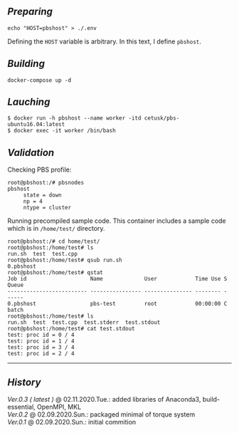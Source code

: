 ## _Preparing_ ##
```
echo "HOST=pbshost" > ./.env
```
Defining the `HOST` variable is arbitrary. In this text, I define `pbshost`.


## _Building_ ##
```
docker-compose up -d
```


## _Lauching_ ##
```
$ docker run -h pbshost --name worker -itd cetusk/pbs-ubuntu16.04:latest
$ docker exec -it worker /bin/bash
```

## _Validation_ ##
Checking PBS profile:
```
root@pbshost:/# pbsnodes
pbshost
     state = down
     np = 4
     ntype = cluster
```
Running precompiled sample code. This container includes a sample code which is in `/home/test/` directory.
```
root@pbshost:/# cd home/test/
root@pbshost:/home/test# ls
run.sh  test  test.cpp
root@pbshost:/home/test# qsub run.sh
0.pbshost
root@pbshost:/home/test# qstat
Job id                    Name             User            Time Use S Queue
------------------------- ---------------- --------------- -------- - -----
0.pbshost                 pbs-test         root            00:00:00 C batch
root@pbshost:/home/test# ls
run.sh  test  test.cpp  test.stderr  test.stdout
root@pbshost:/home/test# cat test.stdout
test: proc id = 0 / 4
test: proc id = 1 / 4
test: proc id = 3 / 4
test: proc id = 2 / 4
```


---
## _History_ ##
_Ver.0.3 ( latest )_ @ 02.11.2020.Tue.: added libraries of Anaconda3, build-essential, OpenMPI, MKL  
_Ver.0.2_ @ 02.09.2020.Sun.: packaged minimal of torque system  
_Ver.0.1_ @ 02.09.2020.Sun.: initial commition  
